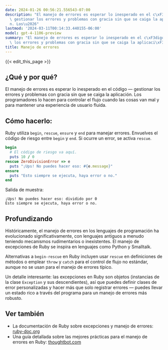 ```yaml
---
date: 2024-01-26 00:56:21.556543-07:00
description: "El manejo de errores es esperar lo inesperado en el c\xF3digo \u2014\
  \ gestionar los errores y problemas con gracia sin que se caiga la aplicaci\xF3\
  n. Los\u2026"
lastmod: '2024-03-11T00:14:33.440155-06:00'
model: gpt-4-1106-preview
summary: "El manejo de errores es esperar lo inesperado en el c\xF3digo \u2014 gestionar\
  \ los errores y problemas con gracia sin que se caiga la aplicaci\xF3n. Los\u2026"
title: Manejo de errores
---
```


{{< edit_this_page >}}

## ¿Qué y por qué?

El manejo de errores es esperar lo inesperado en el código — gestionar los errores y problemas con gracia sin que se caiga la aplicación. Los programadores lo hacen para controlar el flujo cuando las cosas van mal y para mantener una experiencia de usuario fluida.

## Cómo hacerlo:

Ruby utiliza `begin`, `rescue`, `ensure` y `end` para manejar errores. Envuelves el código de riesgo entre `begin` y `end`. Si ocurre un error, se activa `rescue`.

```Ruby
begin
  # El código de riesgo va aquí.
  puts 10 / 0
rescue ZeroDivisionError => e
  puts "¡Ups! No puedes hacer eso: #{e.message}"
ensure
  puts "Esto siempre se ejecuta, haya error o no."
end
```

Salida de muestra:
```
¡Ups! No puedes hacer eso: dividido por 0
Esto siempre se ejecuta, haya error o no.
```

## Profundizando

Históricamente, el manejo de errores en los lenguajes de programación ha evolucionado significativamente, con lenguajes antiguos a menudo teniendo mecanismos rudimentarios o inexistentes. El manejo de excepciones de Ruby se inspira en lenguajes como Python y Smalltalk.

Alternativas a `begin-rescue` en Ruby incluyen usar `rescue` en definiciones de métodos o emplear `throw` y `catch` para el control de flujo no estándar, aunque no se usan para el manejo de errores típico.

Un detalle interesante: las excepciones en Ruby son objetos (instancias de la clase `Exception` y sus descendientes), así que puedes definir clases de error personalizadas y hacer más que solo registrar errores — puedes llevar un estado rico a través del programa para un manejo de errores más robusto.

## Ver también

- La documentación de Ruby sobre excepciones y manejo de errores: [ruby-doc.org](https://ruby-doc.org/core-3.1.0/doc/syntax/exceptions_rdoc.html)
- Una guía detallada sobre las mejores prácticas para el manejo de errores en Ruby: [thoughtbot.com](https://thoughtbot.com/blog/rescue-standarderror-not-exception)
